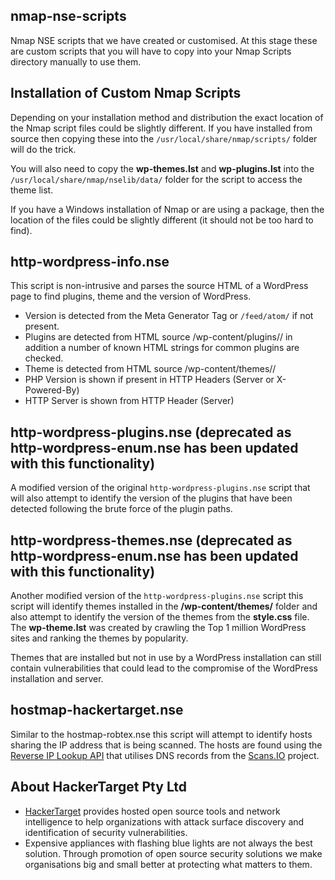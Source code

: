 nmap-nse-scripts
----
Nmap NSE scripts that we have created or customised. At this stage these are custom scripts that you will have to copy into your Nmap Scripts directory manually to use them.

Installation of Custom Nmap Scripts
----
Depending on your installation method and distribution the exact location of the Nmap script files could be slightly different. If you have installed from source then copying these into the `/usr/local/share/nmap/scripts/` folder will do the trick.

You will also need to copy the **wp-themes.lst** and **wp-plugins.lst** into the `/usr/local/share/nmap/nselib/data/` folder for the script to access the theme list.

If you have a Windows installation of Nmap or are using a package, then the location of the files could be slightly different (it should not be too hard to find).

http-wordpress-info.nse
----
This script is non-intrusive and parses the source HTML of a WordPress page to find plugins, theme and the version of WordPress.

- Version is detected from the Meta Generator Tag or `/feed/atom/` if not present.
- Plugins are detected from HTML source /wp-content/plugins/<pluginname>/ in addition a number of known HTML strings for common plugins are checked.
- Theme is detected from HTML source /wp-content/themes/<themename>/
- PHP Version is shown if present in HTTP Headers (Server or X-Powered-By)
- HTTP Server is shown from HTTP Header (Server)

http-wordpress-plugins.nse (deprecated as http-wordpress-enum.nse has been updated with this functionality)
----
A modified version of the original `http-wordpress-plugins.nse` script that will also attempt to identify the version of the plugins that have been detected following the brute force of the plugin paths.

http-wordpress-themes.nse (deprecated as http-wordpress-enum.nse has been updated with this functionality)
----
Another modified version of the `http-wordpress-plugins.nse` script this script will identify themes installed in the **/wp-content/themes/** folder and also attempt to identify the version of the themes from the **style.css** file. The **wp-theme.lst** was created by crawling the Top 1 million WordPress sites and ranking the themes by popularity.

Themes that are installed but not in use by a WordPress installation can still contain vulnerabilities that could lead to the compromise of the WordPress installation and server.

hostmap-hackertarget.nse
----
Similar to the hostmap-robtex.nse this script will attempt to identify hosts sharing the IP address that is being scanned. The hosts are found using the [Reverse IP Lookup API](https://hackertarget.com/reverse-ip-lookup/ "Reverse IP Lookup") that utilises DNS records from the [Scans.IO](https://scans.io) project.

About HackerTarget Pty Ltd
----
- [HackerTarget](https://hackertarget.com) provides hosted open source tools and network intelligence to help organizations with attack surface discovery and identification of security vulnerabilities.
- Expensive appliances with flashing blue lights are not always the best solution. Through promotion of open source security solutions we make organisations big and small better at protecting what matters to them.

